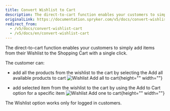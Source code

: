 ```yaml
---
title: Convert Wishlist to Cart
description: The direct-to-cart function enables your customers to simply add items from their Wish List to the Shopping Cart with a single click.
originalLink: https://documentation.spryker.com/v5/docs/convert-wishlist-cart
redirect_from:
  - /v5/docs/convert-wishlist-cart
  - /v5/docs/en/convert-wishlist-cart
---
```


The direct-to-cart function enables your customers to simply add items from their Wishlist to the Shopping Cart with a single click.

The customer can:

* add all the products from the wishlist to the cart by selecting the Add all available products to cart
![Wishlist Add all to cart](https://spryker.s3.eu-central-1.amazonaws.com/docs/Features/Wishlist/Convert+Wishlist+to+Cart/wishlist-all-to-cart.gif){height="" width=""}

* add selected item from the wishlist to the cart by using the Add to Cart option for a specific item
![Wishlist Add one to cart](https://spryker.s3.eu-central-1.amazonaws.com/docs/Features/Wishlist/Convert+Wishlist+to+Cart/wishlist-add-one-to-cart.gif){height="" width=""}

The Wishlist option works only for logged in customers.
